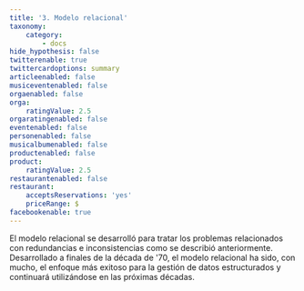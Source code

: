 ```yaml
---
title: '3. Modelo relacional'
taxonomy:
    category:
        - docs
hide_hypothesis: false
twitterenable: true
twittercardoptions: summary
articleenabled: false
musiceventenabled: false
orgaenabled: false
orga:
    ratingValue: 2.5
orgaratingenabled: false
eventenabled: false
personenabled: false
musicalbumenabled: false
productenabled: false
product:
    ratingValue: 2.5
restaurantenabled: false
restaurant:
    acceptsReservations: 'yes'
    priceRange: $
facebookenable: true
---
```


El modelo relacional se desarrolló para tratar los problemas relacionados con redundancias e inconsistencias como se describió anteriormente. Desarrollado a finales de la década de '70, el modelo relacional ha sido, con mucho, el enfoque más exitoso para la gestión de datos estructurados y continuará utilizándose en las próximas décadas.